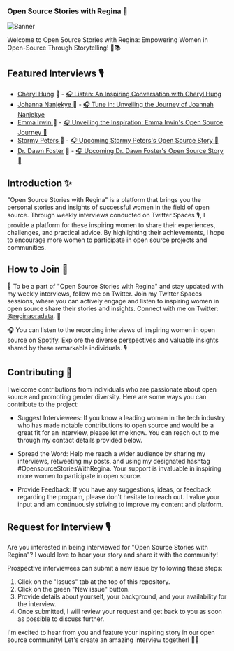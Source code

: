 ### Open Source Stories with Regina 🌟

![Banner](<Banner for OSS withregina.png>)


Welcome to Open Source Stories with Regina: Empowering Women in Open-Source Through Storytelling! 💪📚

## Featured Interviews 🎙️

- [Cheryl Hung](https://www.oicheryl.com/about/) 👩 - [🎧 Listen: An Inspiring Conversation with Cheryl Hung](https://podcasters.spotify.com/pod/pod/show/reginankenchor/episodes/An-Interview-with-Cheryl-Hung-Episode-1-e2421ud)
- [Johanna Nanjekye ](https://twitter.com/Captain_Joannah)  👩 - [🎧 Tune in: Unveiling the Journey of Joannah Nanjekye](https://podcasters.spotify.com/pod/show/reginankenchor/episodes/An-Interview-with-Joannah-Nanjekye-Episode-2-e24p9bq/a-a57pjj)
- [Emma Irwin ](https://www.linkedin.com/in/emmamirwin/)  👩 - [🎧 Unveiling the Inspiration: Emma Irwin's Open Source Journey 🚀](https://spotifyanchor-web.app.link/e/93YQBC3koAb)
- [Stormy Peters ](https://www.linkedin.com/in/stormy/)  👩 - [🎧 Upcoming Stormy Peters's Open Source Story 🚀](https://twitter.com/i/spaces/1OwGWwdbEvAGQ)
- [Dr. Dawn Foster](https://twitter.com/geekygirldawn)  👩 - [🎧 Upcoming Dr. Dawn Foster's Open Source Story 🚀](https://twitter.com/reginaoradata)


## Introduction ✨

"Open Source Stories with Regina" is a platform that brings you the personal stories and insights of successful women in the field of open source. Through weekly interviews conducted on Twitter Spaces 🎙️, I provide a platform for these inspiring women to share their experiences, challenges, and practical advice. By highlighting their achievements, I hope to encourage more women to participate in open source projects and communities.

## How to Join 🌟

🌟 To be a part of "Open Source Stories with Regina" and stay updated with my weekly interviews, follow me on Twitter. Join my Twitter Spaces sessions, where you can actively engage and listen to inspiring women in open source share their stories and insights. Connect with me on Twitter: [@reginaoradata](https://twitter.com/reginaoradata). 🚀

🎧 You can listen to the recording interviews of inspiring women in open source on [Spotify](https://open.spotify.com/show/4d1B05CZmkX1KHgH5qEaEM). Explore the diverse perspectives and valuable insights shared by these remarkable individuals. 🎙️

## Contributing 🚀

I welcome contributions from individuals who are passionate about open source and promoting gender diversity. Here are some ways you can contribute to the project:

-  Suggest Interviewees: If you know a leading woman in the tech industry who has made notable contributions to open source and would be a great fit for an interview, please let me know. You can reach out to me through my contact details provided below.

- Spread the Word: Help me reach a wider audience by sharing my interviews, retweeting my posts, and using my designated hashtag #OpensourceStoriesWithRegina. Your support is invaluable in inspiring more women to participate in open source.

- Provide Feedback: If you have any suggestions, ideas, or feedback regarding the program, please don't hesitate to reach out. I value your input and am continuously striving to improve my content and platform.

## Request for Interview 🎙️

Are you interested in being interviewed for "Open Source Stories with Regina"? I would love to hear your story and share it with the community!

Prospective interviewees can submit a new issue by following these steps:

1. Click on the "Issues" tab at the top of this repository.
2. Click on the green "New issue" button.
3. Provide details about yourself, your background, and your availability for the interview.
4. Once submitted, I will review your request and get back to you as soon as possible to discuss further.

I'm excited to hear from you and feature your inspiring story in our open source community! Let's create an amazing interview together! 💪🌟



  









